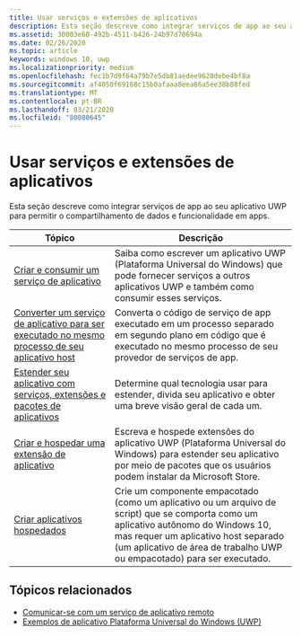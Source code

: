 ```yaml
---
title: Usar serviços e extensões de aplicativos
description: Esta seção descreve como integrar serviços de app ao seu aplicativo UWP para permitir o compartilhamento de dados e funcionalidade em apps.
ms.assetid: 30003e60-492b-4511-b426-24b97d70694a
ms.date: 02/26/2020
ms.topic: article
keywords: windows 10, uwp
ms.localizationpriority: medium
ms.openlocfilehash: fec1b7d9f64a79b7e5db81aedee9628debe4bf8a
ms.sourcegitcommit: af4050f69168c15b0afaaa8eea66a5ee38b88fed
ms.translationtype: MT
ms.contentlocale: pt-BR
ms.lasthandoff: 03/21/2020
ms.locfileid: "80080645"
---
```

# <a name="use-app-services-and-extensions"></a>Usar serviços e extensões de aplicativos

Esta seção descreve como integrar serviços de app ao seu aplicativo UWP para permitir o compartilhamento de dados e funcionalidade em apps.

| Tópico | Descrição |
|-------|-------------|
| [Criar e consumir um serviço de aplicativo](how-to-create-and-consume-an-app-service.md) | Saiba como escrever um aplicativo UWP (Plataforma Universal do Windows) que pode fornecer serviços a outros aplicativos UWP e também como consumir esses serviços. |
| [Converter um serviço de aplicativo para ser executado no mesmo processo de seu aplicativo host](convert-app-service-in-process.md) | Converta o código de serviço de app executado em um processo separado em segundo plano em código que é executado no mesmo processo de seu provedor de serviços de app. |
| [Estender seu aplicativo com serviços, extensões e pacotes de aplicativos](extend-your-app-with-services-extensions-packages.md) | Determine qual tecnologia usar para estender, divida seu aplicativo e obter uma breve visão geral de cada um. |
| [Criar e hospedar uma extensão de aplicativo](how-to-create-an-extension.md) | Escreva e hospede extensões do aplicativo UWP (Plataforma Universal do Windows) para estender seu aplicativo por meio de pacotes que os usuários podem instalar da Microsoft Store. |
| [Criar aplicativos hospedados](hosted-apps.md) | Crie um componente empacotado (como um aplicativo ou um arquivo de script) que se comporta como um aplicativo autônomo do Windows 10, mas requer um aplicativo host separado (um aplicativo de área de trabalho UWP ou empacotado) para ser executado. |


## <a name="related-topics"></a>Tópicos relacionados
* [Comunicar-se com um serviço de aplicativo remoto](communicate-with-a-remote-app-service.md)
* [Exemplos de aplicativo Plataforma Universal do Windows (UWP)](https://github.com/Microsoft/Windows-universal-samples/tree/master/Samples/AppServices)
